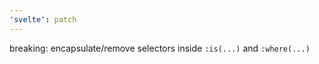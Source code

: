 ```yaml
---
'svelte': patch
---
```


breaking: encapsulate/remove selectors inside `:is(...)` and `:where(...)`
